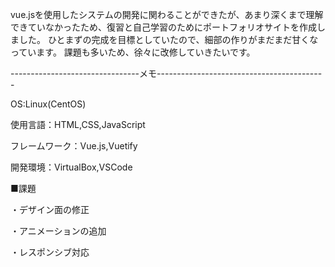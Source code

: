 vue.jsを使用したシステムの開発に関わることができたが、あまり深くまで理解できていなかったため、復習と自己学習のためにポートフォリオサイトを作成しました。
ひとまずの完成を目標としていたので、細部の作りがまだまだ甘くなっています。
課題も多いため、徐々に改修していきたいです。

--------------------------------メモ------------------------------------------

OS:Linux(CentOS)

使用言語：HTML,CSS,JavaScript

フレームワーク：Vue.js,Vuetify

開発環境：VirtualBox,VSCode


■課題

・デザイン面の修正 

・アニメーションの追加 

・レスポンシブ対応
